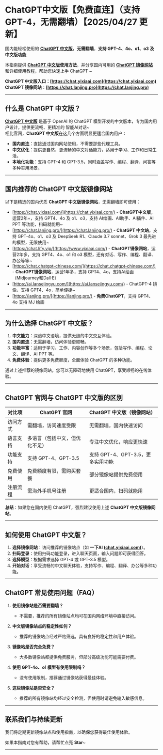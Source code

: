 # ChatGPT中文版【免费直连】（支持 GPT-4，无需翻墙）【2025/04/27 更新】             

国内能轻松使用的 [**ChatGPT 中文版**](https://chat.yixiaai.com)，**无需翻墙**，**支持 GPT-4、4o、o1、o3 及中文版功能**

本指南提供 **[ChatGPT 中文版](https://chat.lanjing.pro)使用方法**，并分享国内可用的 [**ChatGPT 镜像网站**](https://chat.yixiaai.com) 和详细使用教程，帮助您快速上手 ChatGPT ~

**ChatGPT 中文版入口：[https://chat.yixiaai.com](https://chat.yixiaai.com)**   
**ChatGPT 镜像网站：[https://chat.lanjing.pro](https://chat.lanjing.pro)**

---

## 什么是 ChatGPT 中文版？

[**ChatGPT 中文版**](https://chat.yixiaai.com) 是基于 OpenAI 的 ChatGPT 模型开发的中文版本，专为国内用户设计，提供更流畅、更精准的 智能AI对话~   
相比官网，**ChatGPT 中文版**在这几个方面明显更适合国内用户：

- **国内直连**：直接通过国内网站使用，不需要那些代理工具。
- **中文优化**：提供更自然、更流畅的中文对话能力，适用于学习、工作和日常生活。
- **本地化功能**：支持 GPT-4 和 GPT-3.5，同时涵盖写作、编程、翻译、问答等多种实用场景。

---

## 国内推荐的 ChatGPT 中文版镜像网站

以下是精选的国内优质 **ChatGPT 中文版镜像网站**，无需翻墙即可使用：

- [https://chat.yixiaai.com/](https://chat.yixiaai.com/) - **ChatGPT中文版**，运营2年+，支持 GPT4、4o 及 o1、o3，支持 AI绘画、AI助手、AI插件、AI PPT 等功能，扫码就能用~
- [https://chat.lanjing.pro/](https://chat.lanjing.pro/) - **ChatGPT 中文站**，支持 GPT-4o、o1、o3 及 DeepSeek R1、Claude 3.7 sonnet、Grok 3 最先进的模型，无限使用~
- [https://chat.lify.vip/](https://www.yixiaai.com/) - **ChatGPT镜像网站**，运营2年多，支持 GPT4、4o、o1 和 o3 模型，还有对话、写作、编程、翻译、办公等等~
- [https://chat.chatgpt-chinese.com/](https://chat.chatgpt-chinese.com/) - **ChatGPT镜像网站**，运营1年多，支持 GPT4、4o，支持AI绘画（Midjourney和Dall·E）
- [https://ai.lansejingyu.com/](https://ai.lansejingyu.com/) - ChatGPT-4 镜像，支持 GPT4、4o，简单便捷~
- [https://lanjing.pro/](https://lanjing.pro/) - **免费ChatGPT**，支持 GPT4、4o 支持 MJ 绘画

---

## 为什么选择 ChatGPT 中文版？

1. **中文能力**：深谙中文语境，提供无缝的中文交互体验。
2. **国内直连**：无需翻墙，访问体验更顺畅。
3. **功能丰富**：适用于学习、工作、内容创作等多个场景，包括写作、编程、论文、翻译、AI PPT 等。
4. **免费体验**：提供更多免费额度，全面体验 ChatGPT 的多种功能。

通过上述推荐的镜像网站，您可以无障碍地使用 ChatGPT，享受顺畅的在线体验。

---

## ChatGPT 官网与 ChatGPT 中文版的区别

| 对比项              | ChatGPT 官网                 | ChatGPT 中文版（镜像网站）           |
|---------------------|-----------------------------|------------------------------------|
| 访问方式            | 需翻墙，访问速度受限         | 无需翻墙，国内快速访问              |
| 语言支持            | 多语言（包括中文，但优化不足）| 专注中文优化，响应更快速            |
| 功能支持            | 支持 GPT-4、GPT-3.5          | 支持 GPT-4、GPT-3.5，更多实用功能 |
| 免费使用            | 免费额度有限，需购买套餐     | 部分镜像站提供免费使用              |
| 注册流程            | 需海外手机号注册             | 更适合国内，扫码就能用          |

**总结**：如果您在国内使用 ChatGPT，强烈建议使用上述 **ChatGPT 中文版镜像网站**。

---

## 如何使用 ChatGPT 中文版？

1. **选择镜像网站**：访问推荐的镜像站点（如 **一下AI ([chat.yixiaai.com](https://chat.yixiaai.com))**）。
2. **扫码登录**：使用扫码功能登录，进入聊天页面，输入问题即可获得回答。
3. **选择模型**：根据需求选择 GPT-4 或 GPT-3.5 模型。
4. **开始对话**：享受流畅的中文聊天体验，支持写作、编程、翻译、办公等多种功能。

---

## ChatGPT 常见使用问题（FAQ）

1. **使用镜像站是否需要翻墙？**
   - 不需要，推荐的所有镜像站点均可在国内网络环境中直接访问。

2. **中文版镜像站点的稳定性如何？**
   - 推荐的镜像站点经过严格筛选，具有良好的稳定性和用户体验。

3. **镜像站是否完全免费？**
   - 大多数镜像站都提供免费服务，但部分高级功能可能需要付费。

4. **使用 GPT-4o、o1 模型有使用限制吗？**
   - 没有使用限制，推荐通过镜像站获得最佳体验。

5. **这些镜像站是否安全？**
   - 推荐的所有镜像站均经过安全检测，但使用时请避免输入敏感信息。

---

## 联系我们与持续更新

我们将定期更新镜像站点和使用指南，以确保您获得最佳使用体验。

如果本指南对您有帮助，请帮忙点亮 **Star**~

---

